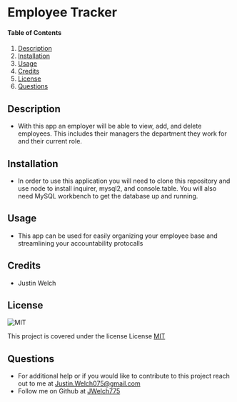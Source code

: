 # Employee Tracker
  
#### Table of Contents
1. [Description](#description)
2. [Installation](#installation)
3. [Usage](#usage)
4. [Credits](#credits)
5. [License](#license)
6. [Questions](#questions)
## Description
* With this app an employer will be able to view, add, and delete employees. This includes their managers the department they work for and their current role.
## Installation 
* In order to use this application you will need to clone this repository and use node to install inquirer, mysql2, and console.table. You will also need MySQL workbench to get the database up and running.
## Usage 
* This app can be used for easily organizing your employee base and streamlining your accountability protocalls
## Credits
* Justin Welch

## License
    
![MIT](https://img.shields.io/badge/license-MIT-blue.svg)

This project is covered under the license License [MIT](https://opensource.org/licenses/MIT)
    

## Questions
* For additional help or if you would like to contribute to this project reach out to me at Justin.Welch075@gmail.com
* Follow me on Github at [JWelch775](http://github.com/JWelch775)